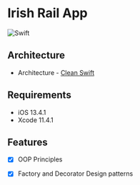 #  Irish Rail App

![Swift](https://img.shields.io/badge/%20in-swift%205.0-green.svg)


## Architecture

+ Architecture - [Clean Swift](https://clean-swift.com)

## Requirements

- iOS 13.4.1
- Xcode 11.4.1

## Features

- [x] OOP Principles
- [x] Factory and Decorator Design patterns


